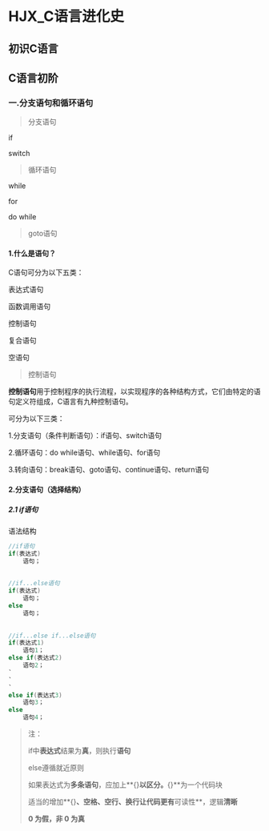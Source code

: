 # HJX_C语言进化史



## 初识C语言



## C语言初阶



### 一.分支语句和循环语句

> 分支语句

if

switch

> 循环语句

while

for

do while

> goto语句

#### 1.什么是语句？

C语句可分为以下五类：

表达式语句

函数调用语句

控制语句

复合语句

空语句

> 控制语句

**控制语句**用于控制程序的执行流程，以实现程序的各种结构方式，它们由特定的语句定义符组成，C语言有九种控制语句。

可分为以下三类：

1.分支语句（条件判断语句）：if语句、switch语句

2.循环语句：do while语句、while语句、for语句

3.转向语句：break语句、goto语句、continue语句、return语句

#### 2.分支语句（选择结构）

##### 2.1 if语句

语法结构

```c
//if语句
if(表达式)
    语句；
    
    
//if...else语句   
if(表达式)
    语句；
else
    语句；
    
    
//if...else if...else语句   
if(表达式1)
    语句1；
else if(表达式2)
    语句2；
`
`
`
else if(表达式3)
    语句3；
else
    语句4；
```

> 注：
>
> if中**表达式**结果为**真**，则执行**语句**
>
> else遵循就近原则
>
> 如果表达式为**多条语句**，应加上**{}**以区分。**{}**为一个代码块
>
> 适当的增加**{}**、**空格**、**空行**、**换行**让代码更有**可读性**，逻辑**清晰**
>
> **0 为假，非 0 为真**
